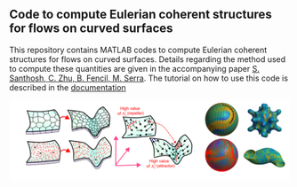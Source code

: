 ## Code to compute Eulerian coherent structures for flows on curved surfaces
This repository contains MATLAB codes to compute Eulerian coherent structures for flows on curved surfaces. Details regarding the method used to compute these quantities are given in the accompanying paper [S. Santhosh, C. Zhu, B. Fencil, M. Serra](). The tutorial on how to use this code is described in the [documentation](https://sreejithsanthosh.github.io/FTLEhub/docs/Tutorials/FTLECurvedSurface.html)  

![FTLE Banner](Images/FTLEBanner.png)
